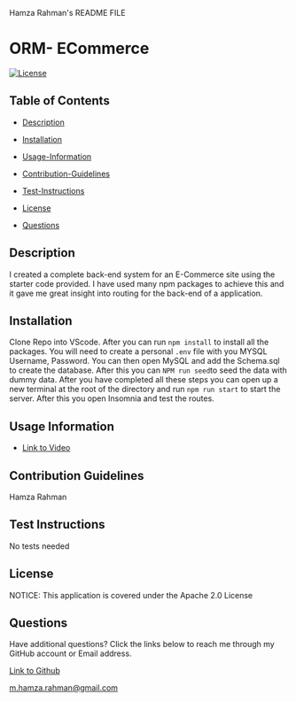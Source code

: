 Hamza Rahman's README FILE

 # ORM- ECommerce

[![License](https://img.shields.io/badge/License-Apache_2.0-blue.svg)](https://opensource.org/licenses/Apache-2.0)

## Table of Contents

 * [Description](#description)

 * [Installation](#installation)

 * [Usage-Information](#usage-information)

 * [Contribution-Guidelines](#contribution-guidelines)

 * [Test-Instructions](#test-instructions)

 * [License](#license)

 * [Questions](#questions)

## Description

I created a complete back-end system for an E-Commerce site using the starter code provided. I have used many npm packages to achieve this and it gave me great insight into routing for the back-end of a application.

## Installation

Clone Repo into VScode. After you can run ```npm install``` to install all the packages. You will need to create a personal ```.env``` file with you MYSQL Username, Password. You can then open MySQL and add the Schema.sql to create the database. After this you can  ```NPM run seed```to seed the data with dummy data. After you have completed all these steps you can open up a new terminal at the root of the directory and run ```npm run start``` to start the server. After this you open Insomnia and test the routes.

## Usage Information

* [Link to Video](https://www.youtube.com/watch?v=ggIqoxFuFig)

## Contribution Guidelines

Hamza Rahman

## Test Instructions

No tests needed

## License

NOTICE: This application is covered under the Apache 2.0 License

## Questions

Have additional questions? Click the links below to reach me through my GitHub account or Email address.

[Link to Github](https://github.com/Hamzar19)

<a href="mailto:m.hamza.rahman@gmail.com">m.hamza.rahman@gmail.com</a>

